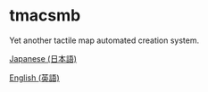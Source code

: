 # tmacsmb
Yet another tactile map automated creation system.

[Japanese (日本語)](https://t-watanabe-lab.github.io/tmacsmb/tmacs_ja.html)

[English (英語)](https://t-watanabe-lab.github.io/tmacsmb/tmacs_en.html)
